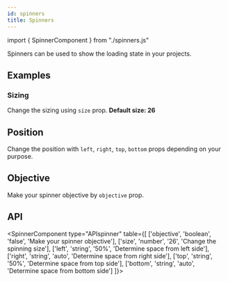 ```yaml
---
id: spinners
title: Spinners
---
```


import { SpinnerComponent } from "./spinners.js"

<p>Spinners can be used to show the loading state in your projects.</p>

## Examples

### Sizing

<p>Change the sizing using <code>size</code> prop. <b>Default size: 26</b></p>
<SpinnerComponent type="size" sizes={['15', '40']}></SpinnerComponent>

## Position

<p>Change the position with <code>left</code>, <code>right</code>, <code>top</code>, <code>bottom</code> props depending on your purpose.</p>
<SpinnerComponent type="position" lefts={['10%', '50%', 'auto']} rights={['auto', 'auto', '10%']}></SpinnerComponent>

## Objective

<p>Make your spinner objective by <code>objective</code> prop.</p>
<SpinnerComponent type="objective"></SpinnerComponent>

## API

<SpinnerComponent type="APIspinner" table={[
    ['objective', 'boolean', 'false', 'Make your spinner objective'],
    ['size', 'number', '26', 'Change the spinning size'],
    ['left', 'string', '50%', 'Determine space from left side'],
    ['right', 'string', 'auto', 'Determine space from right side'],
    ['top', 'string', '50%', 'Determine space from top side'],
    ['bottom', 'string', 'auto', 'Determine space from bottom side']
]}></SpinnerComponent>